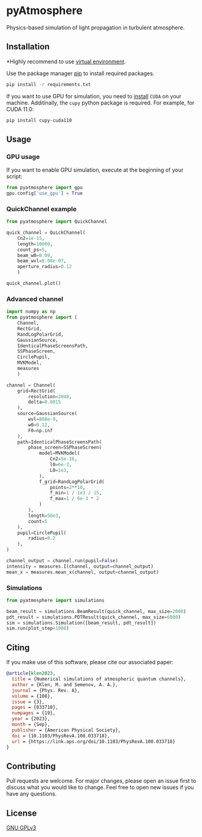# pyAtmosphere

Physics-based simulation of light propagation in turbulent atmosphere.

## Installation
*Highly recommend to use [virtual environment](https://packaging.python.org/en/latest/guides/installing-using-pip-and-virtual-environments/).

Use the package manager [pip](https://pip.pypa.io/en/stable/) to install required packages.

```bash
pip install -r requirements.txt
```

If you want to use GPU for simulation, you need to [install](https://docs.nvidia.com/cuda/cuda-installation-guide-linux/index.html#package-manager-installation) `CUDA` on your machine.
Additinally, the `cupy` python package is required. For example, for CUDA 11.0:
```bash
pip install cupy-cuda110
```

## Usage
### GPU usage

If you want to enable GPU simulation, execute at the beginning of your script:

```python
from pyatmosphere import gpu
gpu.config['use_gpu'] = True
```

### QuickChannel example

```python
from pyatmosphere import QuickChannel

quick_channel = QuickChannel(
    Cn2=1e-15,
    length=10000,
    count_ps=5,
    beam_w0=0.09,
    beam_wvl=8.08e-07,
    aperture_radius=0.12
    )

quick_channel.plot()
```

### Advanced channel

```python
import numpy as np
from pyatmosphere import (
    Channel,
    RectGrid,
    RandLogPolarGrid,
    GaussianSource,
    IdenticalPhaseScreensPath,
    SSPhaseScreen,
    CirclePupil,
    MVKModel,
    measures
    )

channel = Channel(
    grid=RectGrid(
        resolution=2048, 
        delta=0.0015
    ),
    source=GaussianSource(
        wvl=808e-9,
        w0=0.12,
        F0=np.inf
    ),
    path=IdenticalPhaseScreensPath(
        phase_screen=SSPhaseScreen(
            model=MVKModel(
                Cn2=5e-16,
                l0=6e-3,
                L0=1e3,
            ),
            f_grid=RandLogPolarGrid(
                points=2**10, 
                f_min=1 / 1e3 / 15, 
                f_max=1 / 6e-3 * 2
            )
        ),
        length=50e3,
        count=5
    ),
    pupil=CirclePupil(
        radius=0.2
    ),
)

channel_output = channel.run(pupil=False)
intensity = measures.I(channel, output=channel_output)
mean_x = measures.mean_x(channel, output=channel_output)
```

### Simulations
```python
from pyatmosphere import simulations

beam_result = simulations.BeamResult(quick_channel, max_size=2000)
pdt_result = simulations.PDTResult(quick_channel, max_size=6000)
sim = simulations.Simulation([beam_result, pdt_result])
sim.run(plot_step=1000)
```

## Citing
If you make use of this software, please cite our associated paper:
```bib
@article{klen2023,
  title = {Numerical simulations of atmospheric quantum channels},
  author = {Klen, M. and Semenov, A. A.},
  journal = {Phys. Rev. A},
  volume = {108},
  issue = {3},
  pages = {033718},
  numpages = {19},
  year = {2023},
  month = {Sep},
  publisher = {American Physical Society},
  doi = {10.1103/PhysRevA.108.033718},
  url = {https://link.aps.org/doi/10.1103/PhysRevA.108.033718}
}
```

## Contributing
Pull requests are welcome. For major changes, please open an issue first to discuss what you would like to change.
Feel free to open new issues if you have any questions.

## License
[GNU GPLv3](https://choosealicense.com/licenses/gpl-3.0/)
